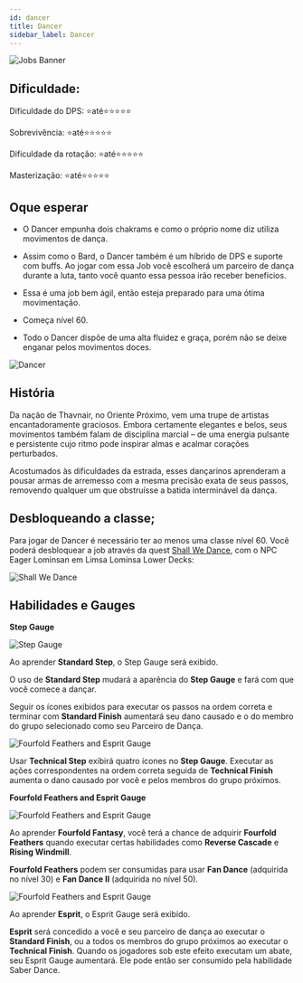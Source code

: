 ```yaml
---
id: dancer
title: Dancer
sidebar_label: Dancer
---
```


![Jobs Banner](https://i.imgur.com/dX4UQ0n.png)

## Dificuldade: 
 Dificuldade do DPS: ⭐até⭐⭐⭐⭐⭐ 

 Sobrevivência: ⭐até⭐⭐⭐⭐⭐

 Dificuldade da rotação: ⭐até⭐⭐⭐⭐⭐

 Masterização: ⭐até⭐⭐⭐⭐⭐
## Oque esperar

- O Dancer empunha dois chakrams e como o próprio nome diz utiliza movimentos de dança.

- Assim como o Bard, o Dancer também é um híbrido de DPS e suporte com buffs. Ao jogar com essa Job você escolherá um parceiro de dança durante a luta, tanto você quanto essa pessoa irão receber beneficios.

- Essa é uma job bem ágil, então esteja preparado para uma ótima movimentação.

- Começa nível 60.

- Todo o Dancer dispõe de uma alta fluidez e graça, porém não se deixe enganar pelos movimentos doces.

![Dancer](https://i.imgur.com/8nbiiuF.png)

## História

Da nação de Thavnair, no Oriente Próximo, vem uma trupe de artistas encantadoramente graciosos. Embora certamente elegantes e belos, seus movimentos também falam de disciplina marcial – de uma energia pulsante e persistente cujo ritmo pode inspirar almas e acalmar corações perturbados. 

Acostumados às dificuldades da estrada, esses dançarinos aprenderam a pousar armas de arremesso com a mesma precisão exata de seus passos, removendo qualquer um que obstruísse a batida interminável da dança.

## Desbloqueando a classe;

Para jogar de Dancer é necessário ter ao menos uma classe nível 60. Você poderá desbloquear a job através da quest [Shall We Dance](https://na.finalfantasyxiv.com/lodestone/playguide/db/quest/1b1d77bef99/), com o NPC Eager Lominsan em Limsa Lominsa Lower Decks:

![Shall We Dance](https://i.imgur.com/QIsVBMp.png)

## Habilidades e Gauges

**Step Gauge**

![Step Gauge](https://img.finalfantasyxiv.com/lds/promo/h/t/Q4vOFy_wj5wt0tTLBizOGv18-4.png)

Ao aprender **Standard Step**, o Step Gauge será exibido. 

O uso de **Standard Step** mudará a aparência do **Step Gauge** e fará com que você comece a dançar. 

Seguir os ícones exibidos para executar os passos na ordem correta e terminar com **Standard Finish** aumentará seu dano causado e o do membro do grupo selecionado como seu Parceiro de Dança.

![Fourfold Feathers and Esprit Gauge](https://img.finalfantasyxiv.com/lds/promo/h/E/4_1nE8BxxU9H_i-cDDU3kS3JEk.png)

Usar **Technical Step** exibirá quatro ícones no **Step Gauge**. Executar as ações correspondentes na ordem correta seguida de **Technical Finish** aumenta o dano causado por você e pelos membros do grupo próximos.

**Fourfold Feathers and Esprit Gauge**

![Fourfold Feathers and Esprit Gauge](https://img.finalfantasyxiv.com/lds/promo/h/m/HnN6uQHAhVtKNTgyj4H_TPUdkE.png)

Ao aprender **Fourfold Fantasy**, você terá a chance de adquirir **Fourfold Feathers** quando executar certas habilidades como **Reverse Cascade** e **Rising Windmill**. 

**Fourfold Feathers** podem ser consumidas para usar **Fan Dance** (adquirida no nível 30) e **Fan Dance II** (adquirida no nível 50).

![Fourfold Feathers and Esprit Gauge](https://img.finalfantasyxiv.com/lds/promo/h/p/Cl3YLbG3k-oLWtVg1vI9YscKd8.png)

Ao aprender **Esprit**, o Esprit Gauge será exibido.

**Esprit** será concedido a você e seu parceiro de dança ao executar o **Standard Finish**, ou a todos os membros do grupo próximos ao executar o **Technical Finish**. Quando os jogadores sob este efeito executam um abate, seu Esprit Gauge aumentará. Ele pode então ser consumido pela habilidade Saber Dance.

